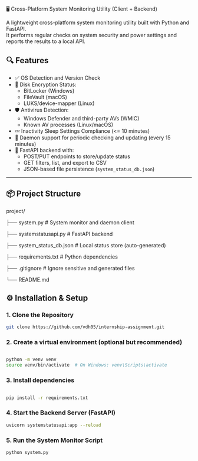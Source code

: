  🖥️ Cross-Platform System Monitoring Utility (Client + Backend)

A lightweight cross-platform system monitoring utility built with Python and FastAPI.  
It performs regular checks on system security and power settings and reports the results to a local API.

## 🔍 Features

- ✅ OS Detection and Version Check
- 🔐 Disk Encryption Status:
  - BitLocker (Windows)
  - FileVault (macOS)
  - LUKS/device-mapper (Linux)
- 🛡️ Antivirus Detection:
  - Windows Defender and third-party AVs (WMIC)
  - Known AV processes (Linux/macOS)
- 💤 Inactivity Sleep Settings Compliance (<= 10 minutes)
- 🔄 Daemon support for periodic checking and updating (every 15 minutes)
- 📡 FastAPI backend with:
  - POST/PUT endpoints to store/update status
  - GET filters, list, and export to CSV
  - JSON-based file persistence (`system_status_db.json`)

---

## 📦 Project Structure
project/

├── system.py # System monitor and daemon client  

├── systemstatusapi.py # FastAPI backend

├── system_status_db.json # Local status store (auto-generated)

├── requirements.txt # Python dependencies

├── .gitignore # Ignore sensitive and generated files

└── README.md


## ⚙️ Installation & Setup

### 1. Clone the Repository 
```bash
git clone https://github.com/vdh05/internship-assignment.git
```

### 2. Create a virtual environment (optional but recommended)
```bash

python -m venv venv
source venv/bin/activate  # On Windows: venv\Scripts\activate
```
### 3. Install dependencies
```bash

pip install -r requirements.txt
```
### 4. Start the Backend Server (FastAPI)
```bash
uvicorn systemstatusapi:app --reload
```
### 5. Run the System Monitor Script
```bash
python system.py
```
